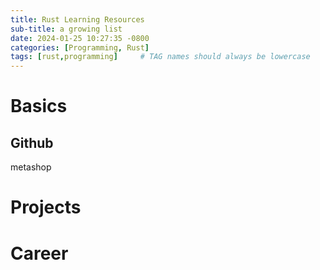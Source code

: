 ```yaml
---
title: Rust Learning Resources
sub-title: a growing list
date: 2024-01-25 10:27:35 -0800
categories: [Programming, Rust]
tags: [rust,programming]     # TAG names should always be lowercase
---
```

# Basics
## Github
metashop
# Projects
# Career

